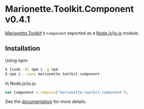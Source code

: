 # Marionette.Toolkit.Component v0.4.1

[Marionette.Toolkit](https://github.com/RoundingWellOS/marionette.toolkit)'s `Component` exported as a [Node.js](http://nodejs.org/)/[io.js](https://iojs.org/) module.

## Installation

Using npm:

```bash
$ {sudo -H} npm i -g npm
$ npm i --save marionette.toolkit.component
```

In Node.js/io.js:

```js
var Component = require('marionette.toolkit.component');
```

See the [documentation](https://github.com/RoundingWellOS/marionette.toolkit/blob/master/README.md) for more details.
